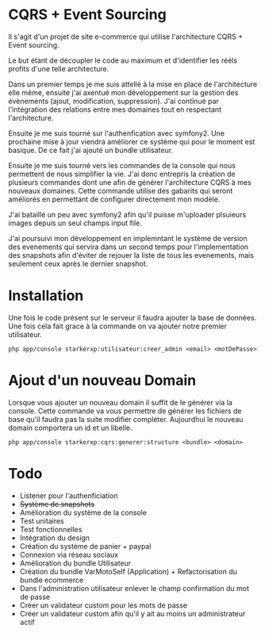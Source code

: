 CQRS + Event Sourcing
====

Il s'agit d'un projet de site e-commerce qui utilise l'architecture CQRS + Event sourcing.

Le but étant de découpler le code au maximum et d'identifier les rééls profits d'une telle architecture.

Dans un premier temps je me suis attellé à la mise en place de l'architecture elle même, ensuite j'ai axentué mon développement sur la gestion des évènements (ajout, modification, suppression).
J'ai continué par l'intégration des relations entre mes domaines tout en respectant l'architecture.

Ensuite je me suis tourné sur l'authenfication avec symfony2. Une prochaine mise à jour viendra améliorer ce système qui pour le moment est basique. De ce fait j'ai ajouté un bundle utilisateur.

Ensuite je me suis tourné vers les commandes de la console qui nous permettent de nous simplifier la vie. J'ai donc entrepris la création de plusieurs commandes dont une afin de générer l'architecture CQRS à mes nouveaux domaines. Cette commande utilise des gabarits qui seront améliorés en permettant de configurer directement mon modèle.

J'ai bataillé un peu avec symfony2 afin qu'il puisse m'uploader plsuieurs images depuis un seul champs input file.


J'ai poursuivi mon développement en implemntant le système de version des evenements qui servira dans un second temps pour l'implementation des snapshots afin d'éviter de rejouer la liste de tous les evenements, mais seulement ceux après le dernier snapshot.

Installation
=====

Une fois le code présent sur le serveur il faudra ajouter la base de données. Une fois cela fait grace à la commande on va ajouter notre premier utilisateur.

```
php app/console starkerxp:utilisateur:creer_admin <email> <motDePasse>
```


Ajout d'un nouveau Domain 
=====
Lorsque vous ajouter un nouveau domain il suffit de le générer via la console. Cette commande va vous permettre de générer les fichiers de base qu'il faudra pas la suite modifier compléter. Aujourdhui le nouveau domain comportera un id et un libelle. 
```
php app/console starkerxp:cqrs:generer:structure <bundle> <domain>
```

Todo 
=====
- Listener pour l'authenficiation
- ~~Système de snapshots~~
- Amélioration du système de la console
- Test unitaires
- Test fonctionnelles
- Intégration du design
- Création du système de panier +  paypal
- Connexion via réseau sociaux
- Amélioration du bundle Utilisateur
- Création du bundle VarMotoSelf (Application) + Refactorisation du bundle ecommerce
- Dans l'administration utilisateur enlever le champ confirmation du mot de passe
- Créer un validateur custom pour les mots de passe
- Créer un validateur custom afin qu'il y ait au moins un administrateur actif
